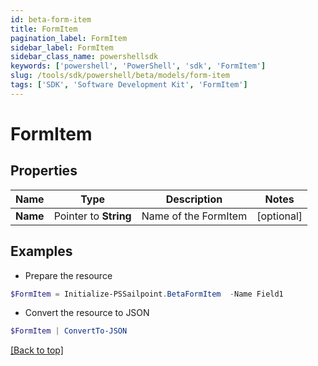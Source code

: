 ```yaml
---
id: beta-form-item
title: FormItem
pagination_label: FormItem
sidebar_label: FormItem
sidebar_class_name: powershellsdk
keywords: ['powershell', 'PowerShell', 'sdk', 'FormItem'] 
slug: /tools/sdk/powershell/beta/models/form-item
tags: ['SDK', 'Software Development Kit', 'FormItem']
---
```



# FormItem

## Properties

Name | Type | Description | Notes
------------ | ------------- | ------------- | -------------
**Name** |  Pointer to **String** | Name of the FormItem | [optional] 

## Examples

- Prepare the resource
```powershell
$FormItem = Initialize-PSSailpoint.BetaFormItem  -Name Field1
```

- Convert the resource to JSON
```powershell
$FormItem | ConvertTo-JSON
```


[[Back to top]](#) 

